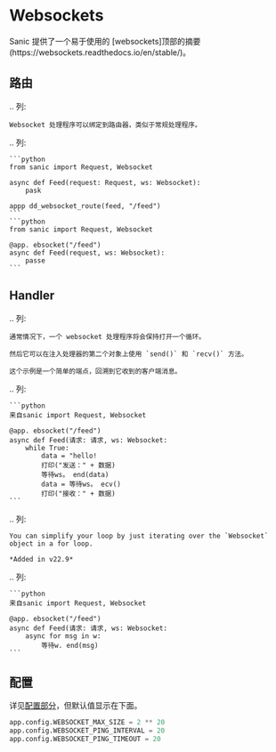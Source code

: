 # Websockets

Sanic 提供了一个易于使用的 [websockets]顶部的摘要(https\://websockets.readthedocs.io/en/stable/)。

## 路由

.. 列:

```
Websocket 处理程序可以绑定到路由器，类似于常规处理程序。
```

.. 列:

````
```python
from sanic import Request, Websocket

async def Feed(request: Request, ws: Websocket):
    pask

appp dd_websocket_route(feed, "/feed")
```
```python
from sanic import Request, Websocket

@app. ebsocket("/feed")
async def Feed(request, ws: Websocket):
    passe
```
````

## Handler

.. 列:

```
通常情况下，一个 websocket 处理程序将会保持打开一个循环。

然后它可以在注入处理器的第二个对象上使用 `send()` 和 `recv()` 方法。

这个示例是一个简单的端点，回溯到它收到的客户端消息。
```

.. 列:

````
```python
来自sanic import Request, Websocket

@app. ebsocket("/feed")
async def Feed(请求: 请求, ws: Websocket:
    while True:
        data = "hello!
        打印("发送：" + 数据)
        等待ws。 end(data)
        data = 等待ws。 ecv()
        打印("接收：" + 数据)
```
````

.. 列:

```
You can simplify your loop by just iterating over the `Websocket` object in a for loop.

*Added in v22.9*
```

.. 列:

````
```python
来自sanic import Request, Websocket

@app. ebsocket("/feed")
async def Feed(请求: 请求, ws: Websocket:
    async for msg in w:
        等待w. end(msg)
```
````

## 配置

详见[配置部分](/guide/deplement/configuration.md)，但默认值显示在下面。

```python
app.config.WEBSOCKET_MAX_SIZE = 2 ** 20
app.config.WEBSOCKET_PING_INTERVAL = 20
app.config.WEBSOCKET_PING_TIMEOUT = 20
```
